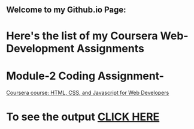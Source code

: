 ## Welcome to my Github.io Page: 


<h1>Here's the list of my Coursera Web-Development Assignments</h1>

# Module-2 Coding Assignment-

<u>Coursera course: HTML, CSS, and Javascript for Web Developers</u>

# To see the output [CLICK HERE](https://codingisfun-96.github.io/Coursera-Assignments/Module-2/)



